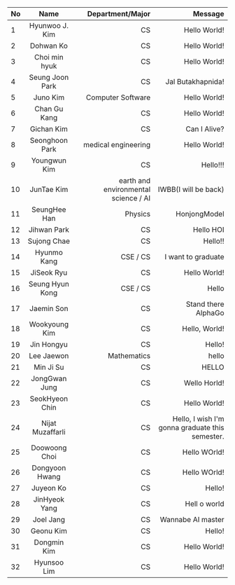 | No   |      Name      | Department/Major |      Message |
| ---- | :------------: | ---------------: | -----------: |
| 1    | Hyunwoo J. Kim |               CS | Hello World! |
| 2    |   Dohwan Ko    |               CS | Hello World! |
| 3    | Choi min hyuk  | CS               | Hello World! |
| 4    | Seung Joon Park| CS               | Jal Butakhapnida! |
| 5    |    Juno Kim    | Computer Software| Hello World!      |
| 6    | Chan Gu Kang   | CS               | Hello World!      |
| 7    |   Gichan Kim   |               CS | Can I Alive? |
| 8    | Seonghoon Park | medical engineering| Hello World!      |
| 9    | Youngwun Kim   | CS               | Hello!!!     |
| 10   | JunTae Kim     | earth and environmental science / AI| IWBB(I will be back) |
| 11   | SeungHee Han   |    Physics       | HonjongModel |
| 12   | Jihwan Park    | CS               | Hello HOI    |
| 13   | Sujong Chae    | CS               | Hello!!      |
| 14   | Hyunmo Kang    | CSE / CS         | I want to graduate |
| 15   | JiSeok Ryu     | CS               | Hello World! |
| 16   | Seung Hyun Kong| CSE / CS         | Hello        |
| 17   | Jaemin Son     | CS               | Stand there AlphaGo |
| 18   | Wookyoung Kim  | CS               | Hello, World! |
| 19   | Jin Hongyu     | CS               | Hello!        |
| 20   | Lee Jaewon     | Mathematics      | hello |
| 21   | Min Ji Su      | CS               | HELLO         |
| 22   | JongGwan Jung  | CS               | Wello Horld!  |
| 23   | SeokHyeon Chin | CS               | Hello World!  |
| 24   | Nijat Muzaffarli |       CS | Hello, I wish I'm gonna graduate this semester. |
| 25   | Doowoong Choi  | CS               | Hello WOrld!  |
| 26   | Dongyoon Hwang | CS               | Hello WOrld!  |
| 27   | Juyeon Ko      | CS               | Hello! |
| 28   | JinHyeok Yang  | CS               | Hell o world  |
| 29   | Joel Jang      | CS               | Wannabe AI master |
| 30   | Geonu Kim      | CS               | Hello!        |
| 31   |   Dongmin Kim  |               CS | Hello World! |
| 32   | Hyunsoo Lim    | CS               | Hello World! |